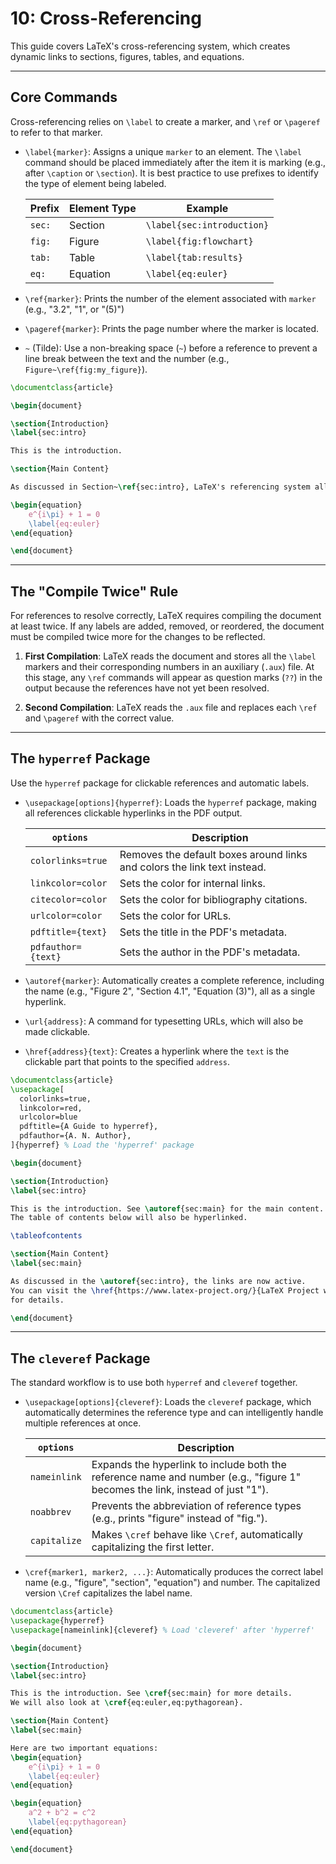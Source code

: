 # 10: Cross-Referencing

This guide covers LaTeX's cross-referencing system, which creates dynamic links to sections, figures, tables, and equations.

---

## Core Commands

Cross-referencing relies on `\label` to create a marker, and `\ref` or `\pageref` to refer to that marker.

- `\label{marker}`: Assigns a unique `marker` to an element. The `\label` command should be placed immediately after the item it is marking (e.g., after `\caption` or `\section`). It is best practice to use prefixes to identify the type of element being labeled.

  | Prefix | Element Type | Example                    |
  | ------ | ------------ | -------------------------- |
  | `sec:` | Section      | `\label{sec:introduction}` |
  | `fig:` | Figure       | `\label{fig:flowchart}`    |
  | `tab:` | Table        | `\label{tab:results}`      |
  | `eq:`  | Equation     | `\label{eq:euler}`         |

- `\ref{marker}`: Prints the number of the element associated with `marker` (e.g., "3.2", "1", or "(5)")

- `\pageref{marker}`: Prints the page number where the marker is located.

- `~` (Tilde): Use a non-breaking space (`~`) before a reference to prevent a line break between the text and the number (e.g., `Figure~\ref{fig:my_figure}`).

```latex
\documentclass{article}

\begin{document}

\section{Introduction}
\label{sec:intro}

This is the introduction.

\section{Main Content}

As discussed in Section~\ref{sec:intro}, LaTeX's referencing system allows referencing to equations like Equation~\ref{eq:euler}.

\begin{equation}
    e^{i\pi} + 1 = 0
    \label{eq:euler}
\end{equation}

\end{document}
```

---

## The "Compile Twice" Rule

For references to resolve correctly, LaTeX requires compiling the document at least twice. If any labels are added, removed, or reordered, the document must be compiled twice more for the changes to be reflected.

1. **First Compilation**: LaTeX reads the document and stores all the `\label` markers and their corresponding numbers in an auxiliary (`.aux`) file. At this stage, any `\ref` commands will appear as question marks (`??`) in the output because the references have not yet been resolved.

2. **Second Compilation**: LaTeX reads the `.aux` file and replaces each `\ref` and `\pageref` with the correct value.

---

## The `hyperref` Package

Use the `hyperref` package for clickable references and automatic labels.

- `\usepackage[options]{hyperref}`: Loads the `hyperref` package, making all references clickable hyperlinks in the PDF output.
  
  | `options`          | Description                                                              |
  | ------------------ | ------------------------------------------------------------------------ |
  | `colorlinks=true`  | Removes the default boxes around links and colors the link text instead. |
  | `linkcolor=color`  | Sets the color for internal links.                                       |
  | `citecolor=color`  | Sets the color for bibliography citations.                               |
  | `urlcolor=color`   | Sets the color for URLs.                                                 |
  | `pdftitle={text}`  | Sets the title in the PDF's metadata.                                    |
  | `pdfauthor={text}` | Sets the author in the PDF's metadata.                                   |
  
- `\autoref{marker}`: Automatically creates a complete reference, including the name (e.g., "Figure 2", "Section 4.1", "Equation (3)"), all as a single hyperlink.

- `\url{address}`: A command for typesetting URLs, which will also be made clickable.

- `\href{address}{text}`: Creates a hyperlink where the `text` is the clickable part that points to the specified `address`.

```latex
\documentclass{article}
\usepackage[
  colorlinks=true,
  linkcolor=red,
  urlcolor=blue
  pdftitle={A Guide to hyperref},
  pdfauthor={A. N. Author},
]{hyperref} % Load the 'hyperref' package

\begin{document}

\section{Introduction}
\label{sec:intro}

This is the introduction. See \autoref{sec:main} for the main content.
The table of contents below will also be hyperlinked.

\tableofcontents

\section{Main Content}
\label{sec:main}

As discussed in the \autoref{sec:intro}, the links are now active.
You can visit the \href{https://www.latex-project.org/}{LaTeX Project website} 
for details.

\end{document}
```

---

## The `cleveref` Package

The standard workflow is to use both `hyperref` and `cleveref` together.

- `\usepackage[options]{cleveref}`: Loads the `cleveref` package, which automatically determines the reference type and can intelligently handle multiple references at once. 

  | `options`    | Description                                                                                                                   |
  | ------------ | ----------------------------------------------------------------------------------------------------------------------------- |
  | `nameinlink` | Expands the hyperlink to include both the reference name and number (e.g., "figure 1" becomes the link, instead of just "1"). |
  | `noabbrev`   | Prevents the abbreviation of reference types (e.g., prints "figure" instead of "fig.").                                       |
  | `capitalize` | Makes `\cref` behave like `\Cref`, automatically capitalizing the first letter.                                               |

- `\cref{marker1, marker2, ...}`: Automatically produces the correct label name (e.g., "figure", "section", "equation") and number. The capitalized version `\Cref` capitalizes the label name.

```latex
\documentclass{article}
\usepackage{hyperref}
\usepackage[nameinlink]{cleveref} % Load 'cleveref' after 'hyperref'

\begin{document}

\section{Introduction}
\label{sec:intro}

This is the introduction. See \cref{sec:main} for more details.
We will also look at \cref{eq:euler,eq:pythagorean}.

\section{Main Content}
\label{sec:main}

Here are two important equations:
\begin{equation}
    e^{i\pi} + 1 = 0
    \label{eq:euler}
\end{equation}

\begin{equation}
    a^2 + b^2 = c^2
    \label{eq:pythagorean}
\end{equation}

\end{document}
```
